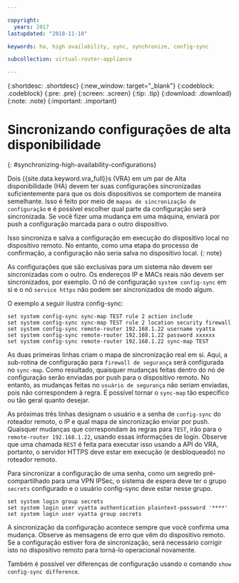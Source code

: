 ```yaml
---

copyright:
  years: 2017
lastupdated: "2018-11-10"

keywords: ha, high availability, sync, synchronize, config-sync

subcollection: virtual-router-appliance

---
```


{:shortdesc: .shortdesc}
{:new_window: target="_blank"}
{:codeblock: .codeblock}
{:pre: .pre}
{:screen: .screen}
{:tip: .tip}
{:download: .download}
{:note: .note}
{:important: .important}

# Sincronizando configurações de alta disponibilidade
{: #synchronizing-high-availability-configurations}

Dois {{site.data.keyword.vra_full}}s (VRA) em um par de Alta disponibilidade (HA) devem ter suas configurações sincronizadas suficientemente para que os dois dispositivos se comportem de maneira semelhante. Isso é feito por meio de `mapas de sincronização de configuração` e é possível escolher qual parte da configuração será sincronizada. Se você fizer uma mudança em uma máquina, enviará por push a configuração marcada para o outro dispositivo.

Isso sincroniza e salva a configuração em execução do dispositivo local no dispositivo remoto. No entanto, como uma etapa do processo de confirmação, a configuração não seria salva no dispositivo local.
{: note}

As configurações que são exclusivas para um sistema não devem ser sincronizadas com o outro. Os endereços IP e MACs reais não devem ser sincronizados, por exemplo. O nó de configuração `system config-sync` em si e o nó `service https` não podem ser sincronizados de modo algum.

O exemplo a seguir ilustra config-sync:

```
set system config-sync sync-map TEST rule 2 action include
set system config-sync sync-map TEST rule 2 location security firewall
set system config-sync remote-router 192.168.1.22 username vyatta
set system config-sync remote-router 192.168.1.22 password xxxxxx
set system config-sync remote-router 192.168.1.22 sync-map TEST
```

As duas primeiras linhas criam o mapa de sincronização real em si. Aqui, a sub-rotina de configuração para `firewall de segurança` será configurada no `sync-map`. Como resultado, quaisquer mudanças feitas dentro do nó de configuração serão enviadas por push para o dispositivo remoto. No entanto, as mudanças feitas no `usuário de segurança` não seriam enviadas, pois não correspondem à regra. É possível tornar o `sync-map` tão específico ou tão geral quanto desejar.

As próximas três linhas designam o usuário e a senha de `config-sync` do roteador remoto, o IP e qual mapa de sincronização enviar por push. Quaisquer mudanças que correspondam às regras para `TEST`, irão para o `remote-router 192.168.1.22`, usando essas informações de login. Observe que uma chamada `REST` é feita para executar isso usando a API do VRA, portanto, o servidor HTTPS deve estar em execução (e desbloqueado) no roteador remoto.

Para sincronizar a configuração de uma senha, como um segredo pré-compartilhado para uma VPN IPSec, o sistema de espera deve ter o grupo `secrets` configurado e o usuário config-sync deve estar nesse grupo.

```
set system login group secrets
set system login user vyatta authentication plaintext-password '****'
set system login user vyatta group secrets
```

A sincronização da configuração acontece sempre que você confirma uma mudança. Observe as mensagens de erro que vêm do dispositivo remoto. Se a configuração estiver fora de sincronização, será necessário corrigir isto no dispositivo remoto para torná-lo operacional novamente.

Também é possível ver diferenças de configuração usando o comando `show config-sync difference`.
